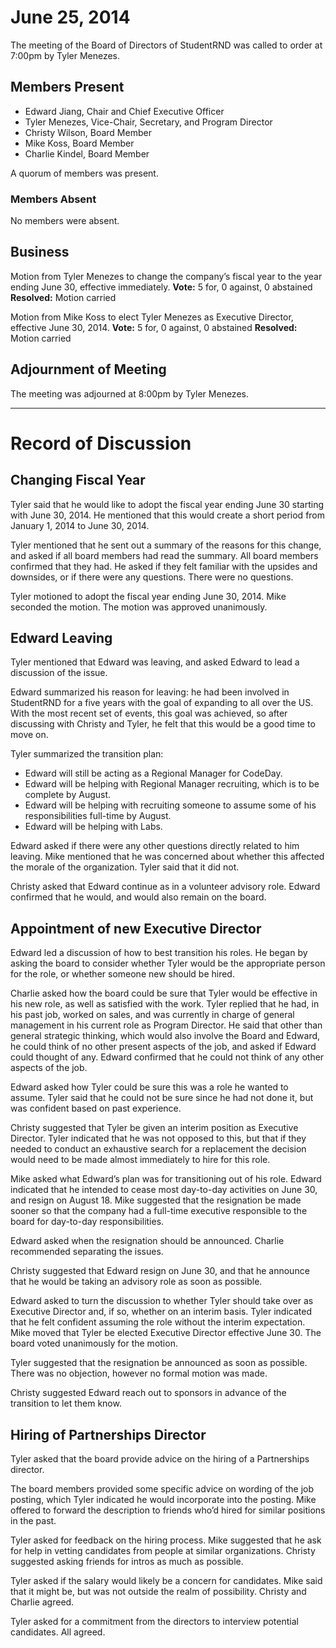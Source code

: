 # June 25, 2014

The meeting of the Board of Directors of StudentRND was called to order at 7:00pm by Tyler Menezes.

## Members Present

- Edward Jiang, Chair and Chief Executive Officer
- Tyler Menezes, Vice-Chair, Secretary, and Program Director
- Christy Wilson, Board Member
- Mike Koss, Board Member
- Charlie Kindel, Board Member

A quorum of members was present.

### Members Absent

No members were absent.

## Business

Motion from Tyler Menezes to change the company’s fiscal year to the year ending June 30, effective immediately.
**Vote:** 5 for, 0 against, 0 abstained
**Resolved:** Motion carried

Motion from Mike Koss to elect Tyler Menezes as Executive Director, effective June 30, 2014.
**Vote:** 5 for, 0 against, 0 abstained
**Resolved:** Motion carried

## Adjournment of Meeting

The meeting was adjourned at 8:00pm by Tyler Menezes.

---- 

# Record of Discussion

## Changing Fiscal Year

Tyler said that he would like to adopt the fiscal year ending June 30 starting with June 30, 2014. He mentioned that this would create a short period from January 1, 2014 to June 30, 2014.
  
Tyler mentioned that he sent out a summary of the reasons for this change, and asked if all board members had read the summary. All board members confirmed that they had. He asked if they felt familiar with the upsides and downsides, or if there were any questions. There were no questions.

Tyler motioned to adopt the fiscal year ending June 30, 2014. Mike seconded the motion. The motion was approved unanimously.

## Edward Leaving

Tyler mentioned that Edward was leaving, and asked Edward to lead a discussion of the issue.

Edward summarized his reason for leaving: he had been involved in StudentRND for a five years with the goal of expanding to all over the US. With the most recent set of events, this goal was achieved, so after discussing with Christy and Tyler, he felt that this would be a good time to move on.

Tyler summarized the transition plan:

- Edward will still be acting as a Regional Manager for CodeDay.
- Edward will be helping with Regional Manager recruiting, which is to be complete by August.
- Edward will be helping with recruiting someone to assume some of his responsibilities full-time by August.
- Edward will be helping with Labs.

Edward asked if there were any other questions directly related to him leaving. Mike mentioned that he was concerned about whether this affected the morale of the organization. Tyler said that it did not.

Christy asked that Edward continue as in a volunteer advisory role. Edward confirmed that he would, and would also remain on the board.

## Appointment of new Executive Director

Edward led a discussion of how to best transition his roles. He began by asking the board to consider whether Tyler would be the appropriate person for the role, or whether someone new should be hired.

Charlie asked how the board could be sure that Tyler would be effective in his new role, as well as satisfied with the work. Tyler replied that he had, in his past job, worked on sales, and was currently in charge of general management in his current role as Program Director. He said that other than general strategic thinking, which would also involve the Board and Edward, he could think of no other present aspects of the job, and asked if Edward could thought of any. Edward confirmed that he could not think of any other aspects of the job.

Edward asked how Tyler could be sure this was a role he wanted to assume. Tyler said that he could not be sure since he had not done it, but was confident based on past experience.

Christy suggested that Tyler be given an interim position as Executive Director. Tyler indicated that he was not opposed to this, but that if they needed to conduct an exhaustive search for a replacement the decision would need to be made almost immediately to hire for this role. 

Mike asked what Edward’s plan was for transitioning out of his role. Edward indicated that he intended to cease most day-to-day activities on June 30, and resign on August 18. Mike suggested that the resignation be made sooner so that the company had a full-time executive responsible to the board for day-to-day responsibilities.

Edward asked when the resignation should be announced. Charlie recommended separating the issues.

Christy suggested that Edward resign on June 30, and that he announce that he would be taking an advisory role as soon as possible.

Edward asked to turn the discussion to whether Tyler should take over as Executive Director and, if so, whether on an interim basis. Tyler indicated that he felt confident assuming the role without the interim expectation. Mike moved that Tyler be elected Executive Director effective June 30. The board voted unanimously for the motion.

Tyler suggested that the resignation be announced as soon as possible. There was no objection, however no formal motion was made.

Christy suggested Edward reach out to sponsors in advance of the transition to let them know.

## Hiring of Partnerships Director

Tyler asked that the board provide advice on the hiring of a Partnerships director.

The board members provided some specific advice on wording of the job posting, which Tyler indicated he would incorporate into the posting. Mike offered to forward the description to friends who’d hired for similar positions in the past.

Tyler asked for feedback on the hiring process. Mike suggested that he ask for help in vetting candidates from people at similar organizations. Christy suggested asking friends for intros as much as possible.

Tyler asked if the salary would likely be a concern for candidates. Mike said that it might be, but was not outside the realm of possibility. Christy and Charlie agreed.

Tyler asked for a commitment from the directors to interview potential candidates. All agreed.

